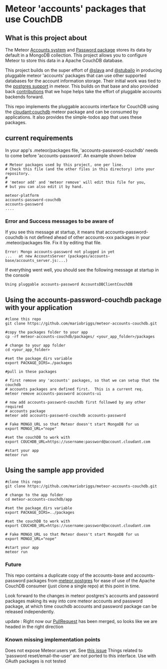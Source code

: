 # Meteor 'accounts' packages that use CouchDB

## What is this project about
The Meteor [Accounts system](http://docs.meteor.com/#/full/accounts_api) and [Password package](http://docs.meteor.com/#/full/accounts_passwords) stores its data by default in a MongoDB collection. This project allows you to configure Meteor to store this data in a Apache CouchDB database.

This project builds on the super effort of [@slava](https://github.com/Slava) and [@stubailo](https://github.com/stubailo) in producing pluggable meteor 'accounts' packages that can use other supported databases for the account information storage. Their initial work was tied to the [postgres support](https://github.com/meteor/postgres-packages/tree/master/packages) in meteor. This  builds on that base and also provided back [contributions](https://github.com/meteor/postgres-packages/pull/18) that we hope helps take the effort of pluggable accounts backends forward. 
 

This repo implements the pluggable accounts interface for CouchDB using the [cloudant:couchdb](https://github.com/cloudant/meteor-couchdb) meteor package and can be consumed by applications. It also provides the simple-todos app that uses these packages. 

## current requirements
In your app's .meteor/packages file, 'accounts-password-couchdb' needs to come before 'accounts-password'. An example shown below

``` 
# Meteor packages used by this project, one per line.
# Check this file (and the other files in this directory) into your repository.
#
# 'meteor add' and 'meteor remove' will edit this file for you,
# but you can also edit it by hand.

meteor-platform
accounts-password-couchdb
accounts-password
....
```  

### Error  and Success messages to be aware of

If you see this message at startup, it means that accounts-password-couchdb is not defined ahead of other accounts-xxx packages in your .meteor/packages file. Fix it by editing that file.

```  
Error: Mongo accounts-password not plugged in yet
...   at new AccountsServer (packages/accounts-base/accounts_server.js:...)
```  

If everything went well, you should see the following message at startup in the console

``` 
Using pluggable accounts-password AccountsDBClientCouchDB 
```  


## Using the accounts-password-couchdb package with your application
``` 
#clone this repo
git clone https://github.com/mariobriggs/meteor-accounts-couchdb.git
  
#copy the packages folder to your app
cp -rf meteor-accounts-couchdb/packages/ <your_app_folder>/packages

# change to your app folder
cd <your_app_folder>

#set the package_dirs variable
export PACKAGE_DIRS=./packages

#pull in these packages

# first remove any 'accounts' packages, so that we can setup that the couchdb
# accounts packages are defined first.  This is a current req.
meteor remove accounts-password accounts-ui

# now add accounts-password-couchdb first followed by any other required
# accounts package
meteor add accounts-password-couchdb accounts-password

# Fake MONGO_URL so that Meteor doesn't start MongoDB for us
export MONGO_URL="nope"

#set the couchDB to work with
export COUCHDB_URL=https://username:password@account.cloudant.com

#start your app
meteor run

```  

## Using the sample app provided
``` 
#clone this repo
git clone https://github.com/mariobriggs/meteor-accounts-couchdb.git

# change to the app folder
cd meteor-accounts-couchdb/app

#set the package_dirs variable
export PACKAGE_DIRS=../packages

#set the couchDB to work with
export COUCHDB_URL=https://username:password@account.cloudant.com

# Fake MONGO_URL so that Meteor doesn't start MongoDB for us
export MONGO_URL="nope"

#start your app
meteor run

```  


### Future
This repo contains a duplicate copy of the accounts-base and accounts-password packages from [ meteor postgres](https://github.com/meteor/postgres-packages/tree/master/packages) for ease of use of the Apache CouchDB consumer (just clone a single repo) at this point in time.  
  
Look forward to the changes in meteor postgres's accounts and password packages making its way into core meteor accounts and password package, at which time couchdb accounts and password package can be released independently. 

update : Right now our [PullRequest](https://github.com/meteor/postgres-packages/pull/18) has been merged, so looks like we are headed in the right direction

### Known missing implementation points
  Does not expose Meteor.users yet. See [this issue](https://github.com/meteor/postgres-packages/issues/40)
  Things related to 'password reset/email-the-user' are not ported to this interface.
  Use with OAuth packages is not tested
